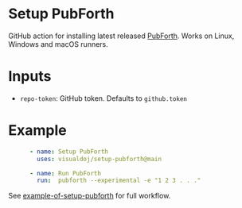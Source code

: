 # Setup PubForth

GitHub action for installing latest released [PubForth](https://github.com/visualdoj/pubforth). Works on Linux, Windows and macOS runners.

# Inputs

* `repo-token`: GitHub token. Defaults to `github.token`

# Example

```yaml
      - name: Setup PubForth
        uses: visualdoj/setup-pubforth@main

      - name: Run PubForth
        run:  pubforth --experimental -e "1 2 3 . . ."
```

See [example-of-setup-pubforth](https://github.com/visualdoj/example-of-setup-pubforth) for full workflow.
